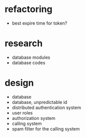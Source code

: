 # refactoring

- best expire time for token?

# research

- database modules
- database codes

# design

- database
- database, unpredictable id
- distributed authentication system
- user roles
- authorization system
- calling system
- spam filter for the calling system
